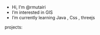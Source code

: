 -  Hi, I’m @rmutairi
-  I’m interested in GIS
-  I’m currently learning Java , Css , threejs


projects: 
<a href="https://rmutairi.github.io/weather/ ">
 
</a>

<!---
rmutairi/rmutairi is a ✨ special ✨ repository because its `README.md` (this file) appears on your GitHub profile.
You can click the Preview link to take a look at your changes.
--->
